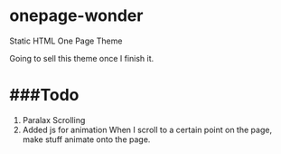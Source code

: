 onepage-wonder
==============

Static HTML One Page Theme

Going to sell this theme once I finish it.


###Todo
==============

1) Paralax Scrolling
2) Added js for animation
  When I scroll to a certain point on the page, make stuff animate onto the page.
